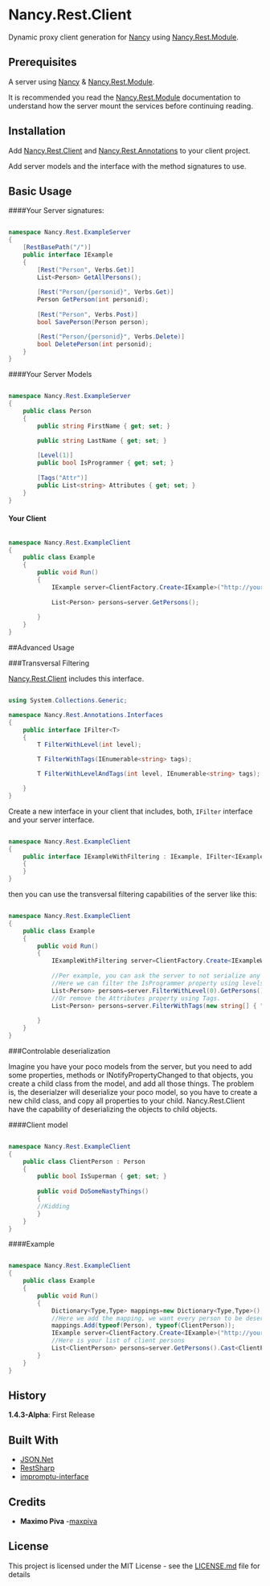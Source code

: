 # Nancy.Rest.Client

Dynamic proxy client generation for [Nancy](http://nancyfx.org) using [Nancy.Rest.Module](https://github.com/maxpiva/Nancy.Rest.Module).

## Prerequisites

A server using [Nancy](http://nancyfx.org) & [Nancy.Rest.Module](https://github.com/maxpiva/Nancy.Rest.Module).

It is recommended you read the  [Nancy.Rest.Module](https://github.com/maxpiva/Nancy.Rest.Module) documentation to understand how the server mount the services before continuing reading.

## Installation

Add [Nancy.Rest.Client](https://github.com/maxpiva/Nancy.Rest.Client) and [Nancy.Rest.Annotations](https://github.com/maxpiva/NNancy.Rest.Annotations) to your client project.

Add server models and the interface with the method signatures to use.

## Basic Usage

####Your Server signatures:


```csharp

namespace Nancy.Rest.ExampleServer
{
    [RestBasePath("/")]
    public interface IExample
    {
        [Rest("Person", Verbs.Get)]
        List<Person> GetAllPersons();
        
        [Rest("Person/{personid}", Verbs.Get)]
        Person GetPerson(int personid);
        
        [Rest("Person", Verbs.Post)]
        bool SavePerson(Person person);

        [Rest("Person/{personid}", Verbs.Delete)]
        bool DeletePerson(int personid);
    }
}
```

####Your Server Models

```csharp

namespace Nancy.Rest.ExampleServer
{    
    public class Person
    {
        public string FirstName { get; set; }

        public string LastName { get; set; }
        
        [Level(1)]
        public bool IsProgrammer { get; set; }
        
        [Tags("Attr")]
        public List<string> Attributes { get; set; }
    }
}

```

#### Your Client

```csharp

namespace Nancy.Rest.ExampleClient
{    
    public class Example
    {
        public void Run()
        {
            IExample server=ClientFactory.Create<IExample>("http://yourserver/api"); `
        
            List<Person> persons=server.GetPersons();
            
        }
    }
}

```

##Advanced Usage

###Transversal Filtering

[Nancy.Rest.Client](https://github.com/maxpiva/Nancy.Rest.Client) includes this interface.

```csharp

using System.Collections.Generic;

namespace Nancy.Rest.Annotations.Interfaces
{
    public interface IFilter<T>
    {
        T FilterWithLevel(int level);

        T FilterWithTags(IEnumerable<string> tags);

        T FilterWithLevelAndTags(int level, IEnumerable<string> tags);

    }
}

```

Create a new interface in your client that includes, both, `IFilter` interface and your server interface.

```csharp

namespace Nancy.Rest.ExampleClient
{    
    public interface IExampleWithFiltering : IExample, IFilter<IExample>
    {
    }
}

```

then you can use the transversal filtering capabilities of the server like this:


```csharp

namespace Nancy.Rest.ExampleClient
{    
    public class Example
    {
        public void Run()
        {
            IExampleWithFiltering server=ClientFactory.Create<IExampleWithFiltering>("http://yourserver/api"); `
        
            //Per example, you can ask the server to not serialize any property with level bigger than the number provided.
            //Here we can filter the IsProgrammer property using levels.
            List<Person> persons=server.FilterWithLevel(0).GetPersons();
            //Or remove the Attributes property using Tags.            
            List<Person> persons=server.FilterWithTags(new string[] { "Attr"}).GetPersons();            
            
        }
    }
}

```

###Controlable deserialization

Imagine you have your poco models from the server, but you need to add some properties, methods or INotifyPropertyChanged to that objects, you create a child class from the model, and add all those things. The problem is, the deserialzer will deserialize your poco model, so you have to create a new child class, and copy all properties to your child. Nancy.Rest.Client have the capability of deserializing the objects to child objects.

####Client model

```csharp

namespace Nancy.Rest.ExampleClient
{    
    public class ClientPerson : Person
    {
        public bool IsSuperman { get; set; }
        
        public void DoSomeNastyThings()
        {
        //Kidding
        }
    }
}

```
####Example

```csharp

namespace Nancy.Rest.ExampleClient
{    
    public class Example
    {
        public void Run()
        {
            Dictionary<Type,Type> mappings=new Dictionary<Type,Type>();
            //Here we add the mapping, we want every person to be deserialized as ClientPerson
            mappings.Add(typeof(Person), typeof(ClientPerson));
            IExample server=ClientFactory.Create<IExample>("http://yourserver/api", mappings); `
            //Here is your list of client persons
            List<ClientPerson> persons=server.GetPersons().Cast<ClientPerson>.ToList();
        }
    }
}

```

## History

**1.4.3-Alpha**: First Release

## Built With

* [JSON.Net](newtonsoft.com/json/) 
* [RestSharp](http://restsharp.org/)
* [impromptu-interface](https://github.com/ekonbenefits/impromptu-interface)

## Credits

* **Maximo Piva** -[maxpiva](https://github.com/maxpiva)

## License

This project is licensed under the MIT License - see the [LICENSE.md](LICENSE.md) file for details


